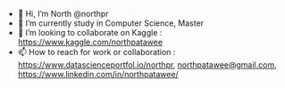 - 👋 Hi, I’m North @northpr
- 🌱 I’m currently study in Computer Science, Master
- 💞️ I’m looking to collaborate on Kaggle : https://www.kaggle.com/northpatawee
- 📫 How to reach for work or collaboration : https://www.datascienceportfol.io/northpr, northpatawee@gmail.com, https://www.linkedin.com/in/northpatawee/

<!---
northpr/northpr is a ✨ special ✨ repository because its `README.md` (this file) appears on your GitHub profile.
You can click the Preview link to take a look at your changes.
--->

